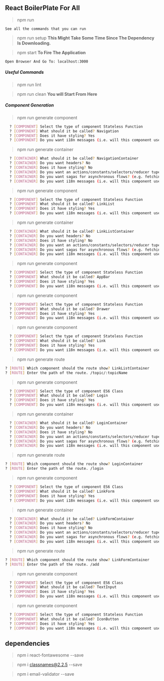 ## React BoilerPlate For All

> npm run

`See all the commands that you can run`

> npm run setup **This Might Take Some Time Since The Dependency Is Downloading.**

> npm start **To Fire The Application**

`Open Browser And Go To: localhost:3000`

##### Useful Commands

> npm run lint

> npm run clean **You will Start From Here**

##### Component Generation

> npm run generate component

```sh
  ? [COMPONENT] Select the type of component Stateless Function
  ? [COMPONENT] What should it be called? Navigation
  ? [COMPONENT] Does it have styling? Yes
  ? [COMPONENT] Do you want i18n messages (i.e. will this component use text)? No
```

> npm run generate container

```sh
  ? [CONTAINER] What should it be called? NavigationContainer
  ? [CONTAINER] Do you want headers? No
  ? [CONTAINER] Does it have styling? No
  ? [CONTAINER] Do you want an actions/constants/selectors/reducer tupel for this container? Yes
  ? [CONTAINER] Do you want sagas for asynchronous flows? (e.g. fetching data) Yes
  ? [CONTAINER] Do you want i18n messages (i.e. will this component use text)? No
```

> npm run generate component

```sh
  ? [COMPONENT] Select the type of component Stateless Function
  ? [COMPONENT] What should it be called? LinkList
  ? [COMPONENT] Does it have styling? Yes
  ? [COMPONENT] Do you want i18n messages (i.e. will this component use text)? No
```

> npm run generate container

```sh
  ? [CONTAINER] What should it be called? LinkListContainer
  ? [CONTAINER] Do you want headers? No
  ? [CONTAINER] Does it have styling? No
  ? [CONTAINER] Do you want an actions/constants/selectors/reducer tupel for this container? Yes
  ? [CONTAINER] Do you want sagas for asynchronous flows? (e.g. fetching data) Yes
  ? [CONTAINER] Do you want i18n messages (i.e. will this component use text)? No
```

> npm run generate component

```sh
  ? [COMPONENT] Select the type of component Stateless Function
  ? [COMPONENT] What should it be called? AppBar
  ? [COMPONENT] Does it have styling? Yes
  ? [COMPONENT] Do you want i18n messages (i.e. will this component use text)? No
```

> npm run generate component

```sh
  ? [COMPONENT] Select the type of component Stateless Function
  ? [COMPONENT] What should it be called? Drawer
  ? [COMPONENT] Does it have styling? Yes
  ? [COMPONENT] Do you want i18n messages (i.e. will this component use text)? No
```

> npm run generate component

```sh
  ? [COMPONENT] Select the type of component Stateless Function
  ? [COMPONENT] What should it be called? Link
  ? [COMPONENT] Does it have styling? Yes
  ? [COMPONENT] Do you want i18n messages (i.e. will this component use text)? No
```

> npm run generate route

```sh
? [ROUTE] Which component should the route show? LinkListContainer
? [ROUTE] Enter the path of the route. /topic/:topicName
```

> npm run generate component

```sh
  ? [COMPONENT] Select the type of component ES6 Class
  ? [COMPONENT] What should it be called? Login
  ? [COMPONENT] Does it have styling? Yes
  ? [COMPONENT] Do you want i18n messages (i.e. will this component use text)? No
```

> npm run generate container

```sh
  ? [CONTAINER] What should it be called? LoginContainer
  ? [CONTAINER] Do you want headers? No
  ? [CONTAINER] Does it have styling? No
  ? [CONTAINER] Do you want an actions/constants/selectors/reducer tupel for this container? Yes
  ? [CONTAINER] Do you want sagas for asynchronous flows? (e.g. fetching data) Yes
  ? [CONTAINER] Do you want i18n messages (i.e. will this component use text)? No
```

> npm run generate route

```sh
? [ROUTE] Which component should the route show? LoginContainer
? [ROUTE] Enter the path of the route. /login
```

> npm run generate component

```sh
  ? [COMPONENT] Select the type of component ES6 Class
  ? [COMPONENT] What should it be called? LinkForm
  ? [COMPONENT] Does it have styling? Yes
  ? [COMPONENT] Do you want i18n messages (i.e. will this component use text)? No
```

> npm run generate container

```sh
  ? [CONTAINER] What should it be called? LinkFormContainer
  ? [CONTAINER] Do you want headers? No
  ? [CONTAINER] Does it have styling? No
  ? [CONTAINER] Do you want an actions/constants/selectors/reducer tupel for this container? Yes
  ? [CONTAINER] Do you want sagas for asynchronous flows? (e.g. fetching data) Yes
  ? [CONTAINER] Do you want i18n messages (i.e. will this component use text)? No
```

> npm run generate route

```sh
? [ROUTE] Which component should the route show? LinkFormContainer
? [ROUTE] Enter the path of the route. /add
```

> npm run generate component

```sh
  ? [COMPONENT] Select the type of component ES6 Class
  ? [COMPONENT] What should it be called? TextInput
  ? [COMPONENT] Does it have styling? Yes
  ? [COMPONENT] Do you want i18n messages (i.e. will this component use text)? No
```

> npm run generate component

```sh
  ? [COMPONENT] Select the type of component Stateless Function
  ? [COMPONENT] What should it be called? IconButton
  ? [COMPONENT] Does it have styling? Yes
  ? [COMPONENT] Do you want i18n messages (i.e. will this component use text)? No
```

## dependencies

> npm i react-fontawesome --save

> npm i classnames@2.2.5 --save

> npm i email-validator --save
